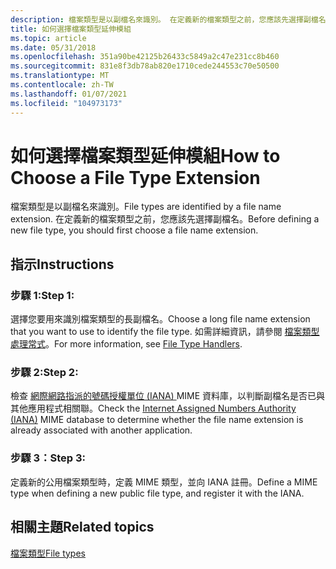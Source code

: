 ```yaml
---
description: 檔案類型是以副檔名來識別。 在定義新的檔案類型之前，您應該先選擇副檔名。
title: 如何選擇檔案類型延伸模組
ms.topic: article
ms.date: 05/31/2018
ms.openlocfilehash: 351a90be42125b26433c5849a2c47e231cc8b460
ms.sourcegitcommit: 831e8f3db78ab820e1710cede244553c70e50500
ms.translationtype: MT
ms.contentlocale: zh-TW
ms.lasthandoff: 01/07/2021
ms.locfileid: "104973173"
---
```

# <a name="how-to-choose-a-file-type-extension"></a><span data-ttu-id="26c88-104">如何選擇檔案類型延伸模組</span><span class="sxs-lookup"><span data-stu-id="26c88-104">How to Choose a File Type Extension</span></span>

<span data-ttu-id="26c88-105">檔案類型是以副檔名來識別。</span><span class="sxs-lookup"><span data-stu-id="26c88-105">File types are identified by a file name extension.</span></span> <span data-ttu-id="26c88-106">在定義新的檔案類型之前，您應該先選擇副檔名。</span><span class="sxs-lookup"><span data-stu-id="26c88-106">Before defining a new file type, you should first choose a file name extension.</span></span>

## <a name="instructions"></a><span data-ttu-id="26c88-107">指示</span><span class="sxs-lookup"><span data-stu-id="26c88-107">Instructions</span></span>

### <a name="step-1"></a><span data-ttu-id="26c88-108">步驟 1:</span><span class="sxs-lookup"><span data-stu-id="26c88-108">Step 1:</span></span>

<span data-ttu-id="26c88-109">選擇您要用來識別檔案類型的長副檔名。</span><span class="sxs-lookup"><span data-stu-id="26c88-109">Choose a long file name extension that you want to use to identify the file type.</span></span> <span data-ttu-id="26c88-110">如需詳細資訊，請參閱 [檔案類型處理常式](fa-file-extensions.md)。</span><span class="sxs-lookup"><span data-stu-id="26c88-110">For more information, see [File Type Handlers](fa-file-extensions.md).</span></span>

### <a name="step-2"></a><span data-ttu-id="26c88-111">步驟 2:</span><span class="sxs-lookup"><span data-stu-id="26c88-111">Step 2:</span></span>

<span data-ttu-id="26c88-112">檢查 [網際網路指派的號碼授權單位 (IANA) ](https://www.iana.org/assignments/media-types) MIME 資料庫，以判斷副檔名是否已與其他應用程式相關聯。</span><span class="sxs-lookup"><span data-stu-id="26c88-112">Check the [Internet Assigned Numbers Authority (IANA)](https://www.iana.org/assignments/media-types) MIME database to determine whether the file name extension is already associated with another application.</span></span>

### <a name="step-3"></a><span data-ttu-id="26c88-113">步驟 3：</span><span class="sxs-lookup"><span data-stu-id="26c88-113">Step 3:</span></span>

<span data-ttu-id="26c88-114">定義新的公用檔案類型時，定義 MIME 類型，並向 IANA 註冊。</span><span class="sxs-lookup"><span data-stu-id="26c88-114">Define a MIME type when defining a new public file type, and register it with the IANA.</span></span>

## <a name="related-topics"></a><span data-ttu-id="26c88-115">相關主題</span><span class="sxs-lookup"><span data-stu-id="26c88-115">Related topics</span></span>

<dl> <dt>

[<span data-ttu-id="26c88-116">檔案類型</span><span class="sxs-lookup"><span data-stu-id="26c88-116">File types</span></span>](fa-file-types.md)
</dt> </dl>

 

 



